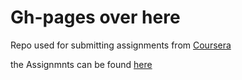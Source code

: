 # Gh-pages over here
Repo used for submitting assignments from [Coursera](https://www.coursera.org/learn/html-css-javascript-for-web-developers/home/welcome) 

the Assignmnts can be found [here](https://joel-nickson.github.io/Gh-page-assignments/)
